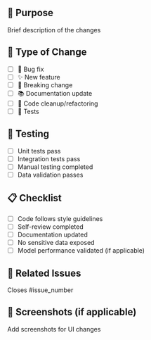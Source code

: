 ## 🎯 Purpose
Brief description of the changes

## 🔄 Type of Change
- [ ] 🐛 Bug fix
- [ ] ✨ New feature
- [ ] 🚨 Breaking change
- [ ] 📚 Documentation update
- [ ] 🧹 Code cleanup/refactoring
- [ ] 🧪 Tests

## 🧪 Testing
- [ ] Unit tests pass
- [ ] Integration tests pass
- [ ] Manual testing completed
- [ ] Data validation passes

## 📋 Checklist
- [ ] Code follows style guidelines
- [ ] Self-review completed
- [ ] Documentation updated
- [ ] No sensitive data exposed
- [ ] Model performance validated (if applicable)

## 🔗 Related Issues
Closes #issue_number

## 📸 Screenshots (if applicable)
Add screenshots for UI changes
